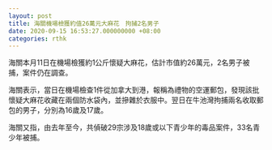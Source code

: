 ```yaml
---
layout: post
title: 海關機場檢獲約值26萬元大麻花　拘捕2名男子
date: 2020-09-15 16:53:27.000000000 +08:00
categories: rthk
---
```


海關本月11日在機場檢獲約1公斤懷疑大麻花，估計市值約26萬元，2名男子被捕，案件仍在調查。

海關表示，當日在機場檢查1件從加拿大到港，報稱為禮物的空運郵包，發現該批懷疑大麻花收藏在兩個防水袋內，並摻雜於衣服中。翌日在牛池灣拘捕兩名收取郵包的男子，分別為16歲及17歲。

海關又指，由去年至今，共偵破29宗涉及18歲或以下青少年的毒品案件，33名青少年被捕。
